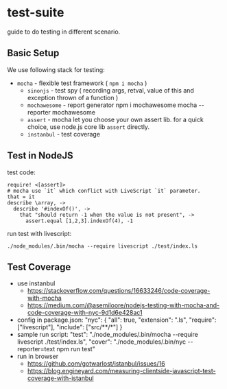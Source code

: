 # test-suite

guide to do testing in different scenario.


## Basic Setup

We use following stack for testing:

 * `mocha` - flexible test framework ( `npm i mocha` )
   - `sinonjs` - test spy ( recording args, retval, value of this and exception thrown of a function )
   - `mochawesome` - report generator 
     npm i mochawesome
     mocha --reporter mochawesome
   - `assert` - mocha let you choose your own assert lib. for a quick choice, use node.js core lib `assert` directly.
   - `instanbul` - test coverage

## Test in NodeJS

test code: 

    require! <[assert]>
    # mocha use `it` which conflict with LiveScript `it` parameter.
    that = it
    describe \array, ->
      describe '#indexOf()', ->
        that "should return -1 when the value is not present", ->
          assert.equal [1,2,3].indexOf(4), -1

run test with livescript:

    ./node_modules/.bin/mocha --require livescript ./test/index.ls


## Test Coverage

 * use instanbul
   - https://stackoverflow.com/questions/16633246/code-coverage-with-mocha
   - https://medium.com/@asemiloore/nodejs-testing-with-mocha-and-code-coverage-with-nyc-9d1d6e428ac1
 * config in package.json:
    "nyc": {
      "all": true,
      "extension": ".ls",
      "require": ["livescript"],
      "include": ["src/**/*"]
    }
 * sample run script:
    "test": "./node_modules/.bin/mocha --require livescript ./test/index.ls",
    "cover": "./node_modules/.bin/nyc --reporter=text  npm run test"
 * run in browser
   - https://github.com/gotwarlost/istanbul/issues/16
   - https://blog.engineyard.com/measuring-clientside-javascript-test-coverage-with-istanbul

